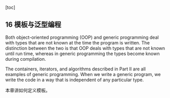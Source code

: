 [toc]

## 16 模板与泛型编程

Both object-oriented programming (OOP) and generic programming deal with types that are not known at the time the program is written. The distinction between the two is that OOP deals with types that are not known until run time, whereas in generic programming the types become known during compilation.

The containers, iterators, and algorithms described in Part II are all examples of generic programming. When we write a generic program, we write the code in a way that is independent of any particular type.

本章讲如何定义模板。

